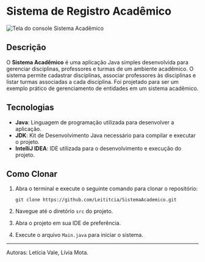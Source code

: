 # Sistema de Registro Acadêmico

![Tela do console Sistema Acadêmico](https://github.com/user-attachments/assets/298eb40f-eca6-4142-8a15-040de32f7912)

## Descrição
O **Sistema Acadêmico** é uma aplicação Java simples desenvolvida para gerenciar disciplinas, professores e turmas de um ambiente acadêmico. O sistema permite cadastrar disciplinas, associar professores às disciplinas e listar turmas associadas a cada disciplina. Foi projetado para ser um exemplo prático de gerenciamento de entidades em um sistema acadêmico.

## Tecnologias
- **Java**: Linguagem de programação utilizada para desenvolver a aplicação.
- **JDK**: Kit de Desenvolvimento Java necessário para compilar e executar o projeto.
- **IntelliJ IDEA**: IDE utilizada para o desenvolvimento e execução do projeto.

## Como Clonar

1. Abra o terminal e execute o seguinte comando para clonar o repositório:
    ```
    git clone https://github.com/Leititcia/SistemaAcademico.git
    ```

2. Navegue até o diretório `src` do projeto.

3. Abra o projeto em sua IDE de preferência.

4. Execute o arquivo `Main.java` para iniciar o sistema.

---

Autoras: Letícia Vale, Lívia Mota.
